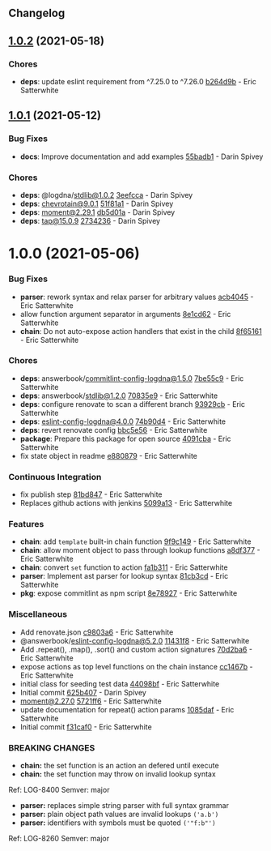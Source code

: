 ## Changelog

## [1.0.2](https://github.com/logdna/setup-chain-node/compare/v1.0.1...v1.0.2) (2021-05-18)


### Chores

* **deps**: update eslint requirement from ^7.25.0 to ^7.26.0 [b264d9b](https://github.com/logdna/setup-chain-node/commit/b264d9bd2e751b0560942c4a55fababf6536ee6c) - Eric Satterwhite

## [1.0.1](https://github.com/logdna/setup-chain-node/compare/v1.0.0...v1.0.1) (2021-05-12)


### Bug Fixes

* **docs**: Improve documentation and add examples [55badb1](https://github.com/logdna/setup-chain-node/commit/55badb18bb2ab60e1b58d621d329c9f8fd33a823) - Darin Spivey


### Chores

* **deps**: @logdna/stdlib@1.0.2 [3eefcca](https://github.com/logdna/setup-chain-node/commit/3eefcca930722414d2b8bbe9cc7f22151c79a67b) - Darin Spivey
* **deps**: chevrotain@9.0.1 [51f81a1](https://github.com/logdna/setup-chain-node/commit/51f81a19617cc8bfe42ce8d234d91991b2d7a1c1) - Darin Spivey
* **deps**: moment@2.29.1 [db5d01a](https://github.com/logdna/setup-chain-node/commit/db5d01a55e949e331b1f1bb3c994b77e0457d162) - Darin Spivey
* **deps**: tap@15.0.9 [2734236](https://github.com/logdna/setup-chain-node/commit/273423615b42e01b41037552d577cf46f9c41a91) - Darin Spivey

# 1.0.0 (2021-05-06)


### Bug Fixes

* **parser**: rework syntax and relax parser for arbitrary values [acb4045](https://github.com/logdna/setup-chain-node/commit/acb4045cbd43ec2aab73c0129b97c1f1cff782f1) - Eric Satterwhite
* allow function argument separator in arguments [8e1cd62](https://github.com/logdna/setup-chain-node/commit/8e1cd62ea85ce7b81fb49d597045b92f5b4a7c89) - Eric Satterwhite
* **chain**: Do not auto-expose action handlers that exist in the child [8f65161](https://github.com/logdna/setup-chain-node/commit/8f65161c41106f1f2d13ff03abaac2477f2c8992) - Eric Satterwhite


### Chores

* **deps**: answerbook/commitlint-config-logdna@1.5.0 [7be55c9](https://github.com/logdna/setup-chain-node/commit/7be55c971c3fc23f7986a19068fddd8d6f0a911c) - Eric Satterwhite
* **deps**: answerbook/stdlib@1.2.0 [70835e9](https://github.com/logdna/setup-chain-node/commit/70835e9f5175731585fde47cdde9869bfe3fca6e) - Eric Satterwhite
* **deps**: configure renovate to scan a different branch [93929cb](https://github.com/logdna/setup-chain-node/commit/93929cb2f3abda75206154153309d336b32ca3f8) - Eric Satterwhite
* **deps**: eslint-config-logdna@4.0.0 [74b90d4](https://github.com/logdna/setup-chain-node/commit/74b90d4b028d37773e11de64d7d635b63eb43bd4) - Eric Satterwhite
* **deps**: revert renovate config [bbc5e56](https://github.com/logdna/setup-chain-node/commit/bbc5e564bc061080d875f522107849f0a99b4eb3) - Eric Satterwhite
* **package**: Prepare this package for open source [4091cba](https://github.com/logdna/setup-chain-node/commit/4091cbaf891e688cbcabe5a04e5b45f3eba6cc42) - Eric Satterwhite
* fix state object in readme [e880879](https://github.com/logdna/setup-chain-node/commit/e880879876761056b5ed1b335830fe6f5ac6a294) - Eric Satterwhite


### Continuous Integration

* fix publish step [81bd847](https://github.com/logdna/setup-chain-node/commit/81bd84716081a13883616e6a97cc543ceb1de001) - Eric Satterwhite
* Replaces github actions with jenkins [5099a13](https://github.com/logdna/setup-chain-node/commit/5099a13c55ad5bde580b87945e6c8573976fecc3) - Eric Satterwhite


### Features

* **chain**: add `template` built-in chain function [9f9c149](https://github.com/logdna/setup-chain-node/commit/9f9c149e54e5d6ea4aa4e7bdf78f979feb3b2e2e) - Eric Satterwhite
* **chain**: allow moment object to pass through lookup functions [a8df377](https://github.com/logdna/setup-chain-node/commit/a8df3771502cfab1537db144c3a232d0568589f3) - Eric Satterwhite
* **chain**: convert `set` function to action [fa1b311](https://github.com/logdna/setup-chain-node/commit/fa1b311c8c8715f769819807e198fd6af6dbc387) - Eric Satterwhite
* **parser**: Implement ast parser for lookup syntax [81cb3cd](https://github.com/logdna/setup-chain-node/commit/81cb3cd0f0a22fdb60f0536417f6ab515eb4d8dd) - Eric Satterwhite
* **pkg**: expose commitlint as npm script [8e78927](https://github.com/logdna/setup-chain-node/commit/8e78927803aa68b22baf10307ea427097ade8078) - Eric Satterwhite


### Miscellaneous

* Add renovate.json [c9803a6](https://github.com/logdna/setup-chain-node/commit/c9803a696d405c043d5bd5c6c2c7af587cc44600) - Eric Satterwhite
* @answerbook/eslint-config-logdna@5.2.0 [11431f8](https://github.com/logdna/setup-chain-node/commit/11431f832502b61fa1cb780527e81f2a4a8c731c) - Eric Satterwhite
* Add .repeat(), .map(), .sort() and custom action signatures [70d2ba6](https://github.com/logdna/setup-chain-node/commit/70d2ba696a87450f326367575b3e0d9f5b5d6212) - Eric Satterwhite
* expose actions as top level functions on the chain instance [cc1467b](https://github.com/logdna/setup-chain-node/commit/cc1467ba050bd44d19edc96536d8fa416da019e9) - Eric Satterwhite
* initial class for seeding test data [44098bf](https://github.com/logdna/setup-chain-node/commit/44098bf602cdc694d46f9b64de1b059c65e297e7) - Eric Satterwhite
* Initial commit [625b407](https://github.com/logdna/setup-chain-node/commit/625b407569ea078459ae12ea90395fac8b63c054) - Darin Spivey
* moment@2.27.0 [5721ff6](https://github.com/logdna/setup-chain-node/commit/5721ff6008cecbb37e6f97e2484be03cb1d99cc0) - Eric Satterwhite
* update documentation for repeat() action params [1085daf](https://github.com/logdna/setup-chain-node/commit/1085daf64e33f6da51e1fb57de288dc3cdaaaead) - Eric Satterwhite
* Initial commit [f31caf0](https://github.com/logdna/setup-chain-node/commit/f31caf034ba122cb1c00a32848782a99ac013501) - Eric Satterwhite


### **BREAKING CHANGES**

* **chain:** the set function is an action an defered until execute
* **chain:** the set function may throw on invalid lookup syntax

Ref: LOG-8400
Semver: major
* **parser:** replaces simple string parser with full syntax grammar
* **parser:** plain object path values are invalid lookups `('a.b')`
* **parser:** identifiers with symbols must be quoted `('"f:b"')`

Ref: LOG-8260
Semver: major
